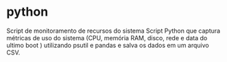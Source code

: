 # python
Script de monitoramento de recursos do sistema
Script Python que captura métricas de uso do sistema (CPU, memória RAM, disco, rede e data do ultimo boot ) utilizando psutil e pandas e salva os dados em um arquivo CSV.
